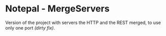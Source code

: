 Notepal - MergeServers
======

Version of the project with servers the HTTP and the REST merged, to use only one port *(dirty fix)*.
